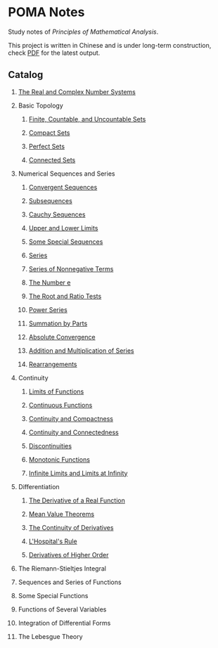 # POMA Notes

Study notes of _Principles of Mathematical Analysis_.

This project is written in Chinese and is under long-term construction, check [PDF](./out/poma-notes.pdf) for the latest output.

## Catalog

1. [The Real and Complex Number Systems](./Ch01%20The%20Real%20and%20Complex%20Number%20Systems/The%20Real%20and%20Complex%20Number%20Systems.tex)

1. Basic Topology

   1. [Finite, Countable, and Uncountable Sets](./Ch02%20Basic%20Topology/Sec01%20Finite%2C%20Countable%2C%20and%20Uncountable%20Sets.tex)

   1. [Compact Sets](./Ch02%20Basic%20Topology/Sec02%20Compact%20Sets.tex)

   1. [Perfect Sets](./Ch02%20Basic%20Topology/Sec03%20Perfect%20Sets.tex)

   1. [Connected Sets](./Ch02%20Basic%20Topology/Sec04%20Connected%20Sets.tex)

1. Numerical Sequences and Series

   1. [Convergent Sequences](./Ch03%20Numerical%20Sequences%20and%20Series/Sec01%20Convergent%20Sequences.tex)

   1. [Subsequences](./Ch03%20Numerical%20Sequences%20and%20Series/Sec02%20Subsequences.tex)

   1. [Cauchy Sequences](./Ch03%20Numerical%20Sequences%20and%20Series/Sec03%20Cauchy%20Sequences.tex)

   1. [Upper and Lower Limits](./Ch03%20Numerical%20Sequences%20and%20Series/Sec04%20Upper%20and%20Lower%20Limits.tex)

   1. [Some Special Sequences](./Ch03%20Numerical%20Sequences%20and%20Series/Sec05%20Some%20Special%20Sequences.tex)

   1. [Series](./Ch03%20Numerical%20Sequences%20and%20Series/Sec06%20Series.tex)

   1. [Series of Nonnegative Terms](./Ch03%20Numerical%20Sequences%20and%20Series/Sec07%20Series%20of%20Nonnegative%20Terms.tex)

   1. [The Number e](./Ch03%20Numerical%20Sequences%20and%20Series/Sec08%20The%20Number%20e.tex)

   1. [The Root and Ratio Tests](./Ch03%20Numerical%20Sequences%20and%20Series/Sec09%20The%20Root%20and%20Ratio%20Tests.tex)

   1. [Power Series](./Ch03%20Numerical%20Sequences%20and%20Series/Sec10%20Power%20Series.tex)

   1. [Summation by Parts](./Ch03%20Numerical%20Sequences%20and%20Series/Sec11%20Summation%20by%20Parts.tex)

   1. [Absolute Convergence](./Ch03%20Numerical%20Sequences%20and%20Series/Sec12%20Absolute%20Convergence.tex)

   1. [Addition and Multiplication of Series](./Ch03%20Numerical%20Sequences%20and%20Series/Sec13%20Addition%20and%20Multiplication%20of%20Series.tex)

   1. [Rearrangements](./Ch03%20Numerical%20Sequences%20and%20Series/Sec14%20Rearrangements.tex)

1. Continuity

   1. [Limits of Functions](./Ch04%20Continuity/Sec01%20Limits%20of%20Functions.tex)

   1. [Continuous Functions](./Ch04%20Continuity/Sec02%20Continuous%20Functions.tex)

   1. [Continuity and Compactness](./Ch04%20Continuity/Sec03%20Continuity%20and%20Compactness.tex)

   1. [Continuity and Connectedness](./Ch04%20Continuity/Sec04%20Continuity%20and%20Connectedness.tex)

   1. [Discontinuities](./Ch04%20Continuity/Sec05%20Discontinuities.tex)

   1. [Monotonic Functions](./Ch04%20Continuity/Sec06%20Monotonic%20Functions.tex)

   1. [Infinite Limits and Limits at Infinity](./Ch04%20Continuity/Sec07%20Infinite%20Limits%20and%20Limits%20at%20Infinity.tex)

1. Differentiation

   1. [The Derivative of a Real Function](./Ch05%20Differentiation/Sec01%20The%20Derivative%20of%20a%20Real%20Function.tex)

   1. [Mean Value Theorems](/Ch05%20Differentiation/Sec02%20Mean%20Value%20Theorems.tex)

   1. [The Continuity of Derivatives](./Ch05%20Differentiation/Sec03%20The%20Continuity%20of%20Derivatives.tex)

   1. [L'Hospital's Rule](./Ch05%20Differentiation/Sec04%20L'Hospital's%20Rule.tex)

   1. [Derivatives of Higher Order](./Ch05%20Differentiation/Sec05%20Derivatives%20of%20Higher%20Order.tex)

   <!-- 1. [Taylor's Theorem](./Ch05%20Differentiation/Sec06%20Taylor's%20Theorem.tex)

   1. [Differentiation of Vector-valued Functions](./Ch05%20Differentiation/Sec07%20Differentiation%20of%20Vector-valued%20Functions.tex) -->

1. The Riemann-Stieltjes Integral

   <!-- 1. [Discussion of Main Problem](./Ch06%20The%20Riemann-Stieltjes%20Integral/Sec01%20Discussion%20of%20Main%20Problem.tex)

   1. [Uniform Convergence](./Ch06%20The%20Riemann-Stieltjes%20Integral/Sec02%20Uniform%20Convergence.tex)

   1. [Uniform Convergence and Continuity](./Ch06%20The%20Riemann-Stieltjes%20Integral/Sec03%20Uniform%20Convergence%20and%20Continuity.tex)

   1. [Uniform Convergence and Integration](./Ch06%20The%20Riemann-Stieltjes%20Integral/Sec04%20Uniform%20Convergence%20and%20Integration.tex)

   1. [Uniform Convergence and Differentiation](./Ch06%20The%20Riemann-Stieltjes%20Integral/Sec05%20Uniform%20Convergence%20and%20Differentiation.tex)

   1. [Equicontinuous Families of Functions](./Ch06%20The%20Riemann-Stieltjes%20Integral/Sec06%20Equicontinuous%20Families%20of%20Functions.tex)

   1. [The Stone-Weierstrass Theorem](./Ch06%20The%20Riemann-Stieltjes%20Integral/Sec07%20The%20Stone-Weierstrass%20Theorem.tex) -->

1. Sequences and Series of Functions

   <!-- 1. [Discussion of Main Problem](./Ch07%20Sequences%20and%20Series%20of%20Functions/Sec01%20Discussion%20of%20Main%20Problem.tex)

   1. [Uniform Convergence](./Ch07%20Sequences%20and%20Series%20of%20Functions/Sec02%20Uniform%20Convergence.tex)

   1. [Uniform Convergence and Continuity](./Ch07%20Sequences%20and%20Series%20of%20Functions/Sec03%20Uniform%20Convergence%20and%20Continuity.tex)

   1. [Uniform Convergence and Integration](./Ch07%20Sequences%20and%20Series%20of%20Functions/Sec04%20Uniform%20Convergence%20and%20Integration.tex)

   1. [Uniform Convergence and Differentiation](./Ch07%20Sequences%20and%20Series%20of%20Functions/Sec05%20Uniform%20Convergence%20and%20Differentiation.tex)

   1. [Equicontinuous Families of Functions](./Ch07%20Sequences%20and%20Series%20of%20Functions/Sec06%20Equicontinuous%20Families%20of%20Functions.tex)

   1. [The Stone-Weierstrass Theorem](./Ch07%20Sequences%20and%20Series%20of%20Functions/Sec07%20The%20Stone-Weierstrass%20Theorem.tex) -->

1. Some Special Functions

   <!-- 1. [Power Series](./Ch08%20Some%20Special%20Functions/Sec01%20Power%20Series.tex)

   1. [The Exponential and Logarithmic Functions](./Ch08%20Some%20Special%20Functions/Sec02%20The%20Exponential%20and%20Logarithmic%20Functions.tex)

   1. [The Trigonometric Functions](./Ch08%20Some%20Special%20Functions/Sec03%20The%20Trigonometric%20Functions.tex)

   1. [The Algebraic Completeness of the Complex Field](./Ch08%20Some%20Special%20Functions/Sec04%20The%20Algebraic%20Completeness%20of%20the%20Complex%20Field.tex)

   1. [Fourier Series](./Ch08%20Some%20Special%20Functions/Sec05%20Fourier%20Series.tex)

   1. [The Gamma Function](./Ch08%20Some%20Special%20Functions/Sec06%20The%20Gamma%20Function.tex) -->

1. Functions of Several Variables

   <!-- 1. [Linear Transformations](./Ch09%20Functions%20of%20Several%20Variables/Sec01%20Linear%20Transformations.tex)

   1. [Differentiation](./Ch09%20Functions%20of%20Several%20Variables/Sec02%20Differentiation.tex)

   1. [The Contraction Principle](./Ch09%20Functions%20of%20Several%20Variables/Sec03%20The%20Contraction%20Principle.tex)

   1. [The Inverse Function Theorem](./Ch09%20Functions%20of%20Several%20Variables/Sec04%20The%20Inverse%20Function%20Theorem.tex)

   1. [The Implicit Function Theorem](./Ch09%20Functions%20of%20Several%20Variables/Sec05%20The%20Implicit%20Function%20Theorem.tex)

   1. [The Rank Theorem](./Ch09%20Functions%20of%20Several%20Variables/Sec06%20The%20Rank%20Theorem.tex)

   1. [Determinants](./Ch09%20Functions%20of%20Several%20Variables/Sec07%20Determinants.tex)

   1. [Derivatives of Higher Order](./Ch09%20Functions%20of%20Several%20Variables/Sec08%20Derivatives%20of%20Higher%20Order.tex)

   1. [Differentiation of Integrals](./Ch09%20Functions%20of%20Several%20Variables/Sec09%20Differentiation%20of%20Integrals.tex); -->

1. Integration of Differential Forms

   <!-- 1. [Integration](./Ch10%20Integration%20of%20Differential%20Forms/Sec01%20Integration.tex)

   1. [Primitive Mappings](./Ch10%20Integration%20of%20Differential%20Forms/Sec02%20Primitive%20Mappings.tex)

   1. [Partitions of Unity](./Ch10%20Integration%20of%20Differential%20Forms/Sec03%20Partitions%20of%20Unity.tex)

   1. [Change of Variables](./Ch10%20Integration%20of%20Differential%20Forms/Sec04%20Change%20of%20Variables.tex)

   1. [Differential Forms](./Ch10%20Integration%20of%20Differential%20Forms/Sec05%20Differential%20Forms.tex)

   1. [Simplexes and Chains](./Ch10%20Integration%20of%20Differential%20Forms/Sec06%20Simplexes%20and%20Chains.tex)

   1. [Stokes' Theorem](./Ch10%20Integration%20of%20Differential%20Forms/Sec07%20Stokes'%20Theorem.tex)

   1. [Closed Forms and Exact Forms](./Ch10%20Integration%20of%20Differential%20Forms/Sec08%20Closed%20Forms%20and%20Exact%20Forms.tex)

   1. [Vector Analysis](./Ch10%20Integration%20of%20Differential%20Forms/Sec09%20Vector%20Analysis.tex) -->

1. The Lebesgue Theory

   <!-- 1. [Set Functions](./Ch11%20The%20Lebesgue%20Theory/Sec01%20Set%20Functions.tex)

   1. [Construction of the Lebesgue Measure](./Ch11%20The%20Lebesgue%20Theory/Sec02%20Construction%20of%20the%20Lebesgue%20Measure.tex)

   1. [Measure Spaces](./Ch11%20The%20Lebesgue%20Theory/Sec03%20Measure%20Spaces.tex)

   1. [Measurable Functions](./Ch11%20The%20Lebesgue%20Theory/Sec04%20Measurable%20Functions.tex)

   1. [Simple Functions](./Ch11%20The%20Lebesgue%20Theory/Sec05%20Simple%20Functions.tex)

   1. [Integration](./Ch11%20The%20Lebesgue%20Theory/Sec06%20Integration.tex)

   1. [Comparison with the Riemann Integral](./Ch11%20The%20Lebesgue%20Theory/Sec07%20Comparison%20with%20the%20Riemann%20Integral.tex)

   1. [Integration of Complex Functions](./Ch11%20The%20Lebesgue%20Theory/Sec08%20Integration%20of%20Complex%20Functions.tex)

   1. [Functions of Class L2](./Ch11%20The%20Lebesgue%20Theory/Sec09%20Functions%20of%20Class%20L2.tex) -->
